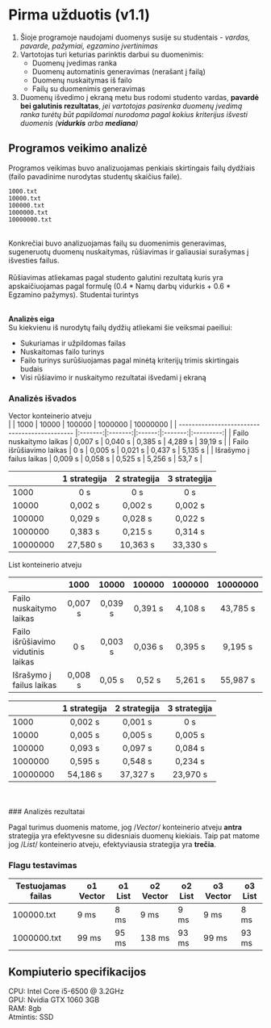 # Pirma užduotis (v1.1)
1. Šioje programoje naudojami duomenys susije su studentais - _vardas, pavarde, pažymiai, egzamino įvertinimas_
2. Vartotojas turi keturias parinktis darbui su duomenimis:
 	- Duomenų įvedimas ranka
  	- Duomenų automatinis generavimas (nerašant į failą)
  	- Duomenų nuskaitymas iš failo
  	- Failų su duomenimis generavimas
3. Duomenų išvedimo į ekraną metu bus rodomi studento vardas, **pavardė bei galutinis rezultatas**, _jei vartotojas pasirenka duomenų įvedimą ranka turėtų būt papildomai nurodoma pagal kokius kriterijus išvesti duomenis (**vidurkis** arba **mediana**)_

## Programos veikimo analizė
Programos veikimas buvo analizuojamas penkiais skirtingais failų dydžiais (failo pavadinime nurodytas studentų skaičius faile).<br>
```
1000.txt
10000.txt
100000.txt
1000000.txt
10000000.txt
```
<br>
Konkrečiai buvo analizuojamas failų su duomenimis generavimas, sugeneruotų duomenų nuskaitymas, rūšiavimas ir galiausiai surašymas į išvesties failus. <br>
<br>
Rūšiavimas atliekamas pagal studento galutini rezultatą kuris yra apskaičiuojamas pagal formulę (0.4 * Namų darbų vidurkis + 0.6 * Egzamino pažymys). Studentai turintys <br>
<br>

 **Analizės eiga**
 <br>
 Su kiekvienu iš nurodytų failų dydžių atliekami šie veiksmai paeiliui:
 - Sukuriamas ir užpildomas failas
 - Nuskaitomas failo turinys
 - Failo turinys surūšiuojamas pagal minėtą kriterijų trimis skirtingais budais
 - Visi rūšiavimo ir nuskaitymo rezultatai išvedami į ekraną

### Analizės išvados
Vector konteinerio atveju 
<br>
|                                               |  1000   |  10000  | 100000 | 1000000 | 10000000  |
| --------------------------------------------- |:-------:|:-------:|:------:|:-------:|:---------:|
|  Failo nuskaitymo laikas                      | 0,007 s | 0,040 s | 0,385 s | 4,289 s | 39,19 s  |
|  Failo išrūšiavimo laikas                     | 0 s     | 0,005 s | 0,021 s | 0,437 s | 5,135 s  |
|  Išrašymo į failus laikas                     | 0,009 s | 0,058 s | 0,525 s | 5,256 s | 53,7 s   |

|                      |  1 strategija | 2 strategija | 3 strategija |
| -------------------- |:-------------:|:------------:|:------------:|
| 1000                 | 0 s | 0 s | 0 s |
| 10000                | 0,002 s | 0,002 s | 0,002 s |
| 100000               | 0,029 s | 0,028 s | 0,022 s |
| 1000000              | 0,383 s | 0,215 s | 0,314 s |
| 10000000             | 27,580 s | 10,363 s | 33,330 s |


List konteinerio atveju <br>

|                                               |  1000   |  10000  | 100000 | 1000000 | 10000000  |
| --------------------------------------------- |:-------:|:-------:|:------:|:-------:|:---------:|
|  Failo nuskaitymo laikas                      | 0,007 s | 0,039 s | 0,391 s | 4,108 s | 43,785 s |
|  Failo išrūšiavimo vidutinis laikas           | 0 s     | 0,003 s | 0,036 s | 0,395 s | 9,195 s  |
|  Išrašymo į failus laikas                     | 0,008 s | 0,05 s  | 0,52 s  | 5,261 s | 55,987 s |

|                      |  1 strategija | 2 strategija | 3 strategija |
| -------------------- |:-------------:|:------------:|:------------:|
| 1000                 | 0,002 s | 0,001 s | 0 s |
| 10000                | 0,005 s | 0,005 s | 0,005 s |
| 100000               | 0,093 s | 0,097 s | 0,084 s |
| 1000000              | 0,595 s | 0,548 s | 0,234 s |
| 10000000             | 54,186 s | 37,327 s | 23,970 s |
<br>
<br>
### Analizės rezultatai

Pagal turimus duomenis matome, jog /*Vector*/ konteinerio atveju **antra** strategija yra efektyvesne su didesniais duomenų kiekiais. Taip pat matome jog /*List*/ konteinerio atveju, efektyviausia strategija yra **trečia**.


### Flagu testavimas

| Testuojamas failas   | o1 Vector | o1 List | o2 Vector | o2 List | o3 Vector | o3 List |
|-----------------------|-----------|---------|-----------|---------|-----------|---------|
| 100000.txt            | 9 ms      | 8 ms    | 9 ms      | 9 ms    | 9 ms      | 8 ms    |
| 1000000.txt           | 99 ms     | 95 ms   | 138 ms    | 93 ms   | 99 ms     | 93 ms   |


## Kompiuterio specifikacijos
CPU: Intel Core i5-6500 @ 3.2GHz<br>
GPU: Nvidia GTX 1060 3GB<br>
RAM: 8gb<br>
Atmintis: SSD<br>
